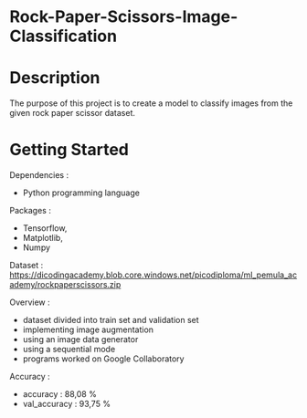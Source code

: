 # Rock-Paper-Scissors-Image-Classification

# Description
The purpose of this project is to create a model to classify images from the given rock paper scissor dataset.
 
# Getting Started 
Dependencies : 
 - Python programming language 

Packages : 
 - Tensorflow,
 - Matplotlib,
 - Numpy

Dataset :
 https://dicodingacademy.blob.core.windows.net/picodiploma/ml_pemula_academy/rockpaperscissors.zip

Overview :
 - dataset divided into train set and validation set
 - implementing image augmentation
 - using an image data generator
 - using a sequential mode
 - programs worked on Google Collaboratory


Accuracy :
 - accuracy : 88,08 %
 - val_accuracy : 93,75 %


